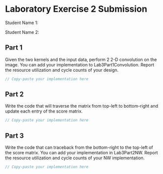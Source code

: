 # Laboratory Exercise 2 Submission
Student Name 1:

Student Name 2:

## Part 1
Given the two kernels and the input data, perform 2 2-D convolution on the image. You can add your implementation to Lab3Part1Convolution. Report the resource utilization and cycle counts of your design. 
```scala
// Copy-paste your implementation here
```

## Part 2
Write the code that will traverse the matrix from top-left to bottom-right and update each entry of the score matrix.
```scala
// Copy-paste your implementation here
```

## Part 3
Write the code that can traceback from the bottom-right to the top-left of the score matrix. You can add your implementation in Lab3Part2NW. Report the resource utilization and cycle counts of your NW implementation.
```scala
// Copy-paste your implementation here
```

